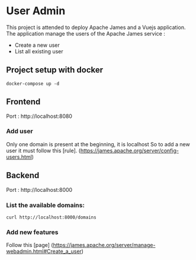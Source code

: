 # User Admin

This project is attended to deploy Apache James and a Vuejs application.
The application manage the users of the Apache James service :
 - Create a new user
 - List all existing user

## Project setup with docker

```
docker-compose up -d
```

## Frontend 

Port : http://localhost:8080

### Add user

Only one domain is present at the beginning, it is localhost
So to add a new user it must follow this [rule]. (https://james.apache.org/server/config-users.html)

## Backend 

Port : http://localhost:8000

### List the available domains:

```
curl http://localhost:8000/domains
```

### Add new features 

Follow this [page] (https://james.apache.org/server/manage-webadmin.html#Create_a_user)





